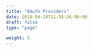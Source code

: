 ```yaml
---
title: "OAuth Providers"
date: 2018-04-10T11:58:26-06:00
draft: false
type: "page"

weight: 5
---
```




